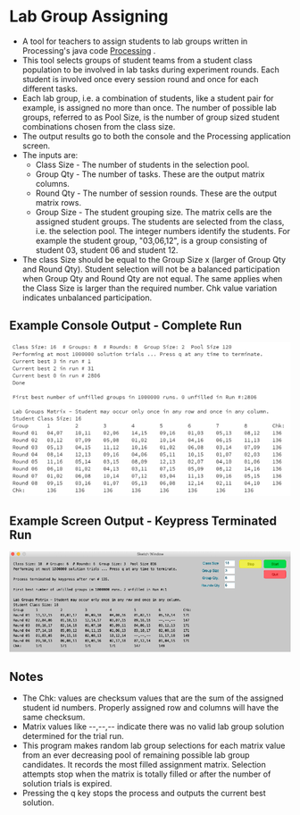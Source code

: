 # Lab Group Assigning

* A tool for teachers to assign students to lab groups written in Processing's java code [Processing](processing.org) .
* This tool selects groups of student teams from a student class population to be involved in lab tasks during experiment rounds. Each student is involved once every session round and once for each different tasks. 
* Each lab group, i.e. a combination of students, like a student pair for example, is assigned no more than once. The number of possible lab groups, referred to as Pool Size, is the number of group sized student combinations chosen from the class size.
* The output results go to both the console and the Processing application screen.
* The inputs are:
  * Class Size - The number of students in the selection pool.
  * Group Qty - The number of tasks. These are the output matrix columns.
  * Round Qty - The number of session rounds. These are the output matrix rows.
  * Group Size - The student grouping size. The matrix cells are the assigned student groups. The students are selected from the class, i.e. the selection pool. The integer numbers identify the students. For example the student group, "03,06,12", is a group consisting of student 03, student 06 and student 12.
* The class Size should be equal to the Group Size x (larger of Group Qty and Round Qty). Student selection will not be a balanced participation when Group Qty and Round Qty are not equal. The same applies when the Class Size is larger than the required number. Chk value variation indicates unbalanced participation.

## Example Console Output - Complete Run

![Example Console Run](./readme-images/LabGroupAssigning-ConsoleOutput-image.png)

## Example Screen Output - Keypress Terminated Run

![Example Screen Run](./readme-images/LabGroupsAssigning-screen.png)

## Notes

* The Chk: values are checksum values that are the sum of the assigned student id numbers. Properly assigned row and columns will have the same checksum.
* Matrix values like --,--,-- indicate there was no valid lab group solution determined for the trial run.
* This program makes random lab group selections for each matrix value from an ever decreasing pool of remaining possible lab group candidates. It records the most filled assignment matrix. Selection attempts stop when the matrix is totally filled or after the number of solution trials is expired.
* Pressing the q key stops the process and outputs the current best solution.
